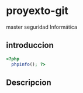 # proyexto-git
master seguridad Informática 

## introduccion

```php
<?php 
  phpinfo(); ?>
```
## Descripcion
